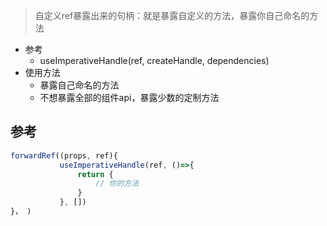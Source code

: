 >自定义ref暴露出来的句柄：就是暴露自定义的方法，暴露你自己命名的方法

- 参考
	- useImperativeHandle(ref, createHandle, dependencies)
- 使用方法
	- 暴露自己命名的方法
	- 不想暴露全部的组件api，暴露少数的定制方法

## 参考

```jsx
forwardRef((props, ref){
		   useImperativeHandle(ref, ()=>{
			   return {
				   // 你的方法
			   }
		   }, [])
}， )
```